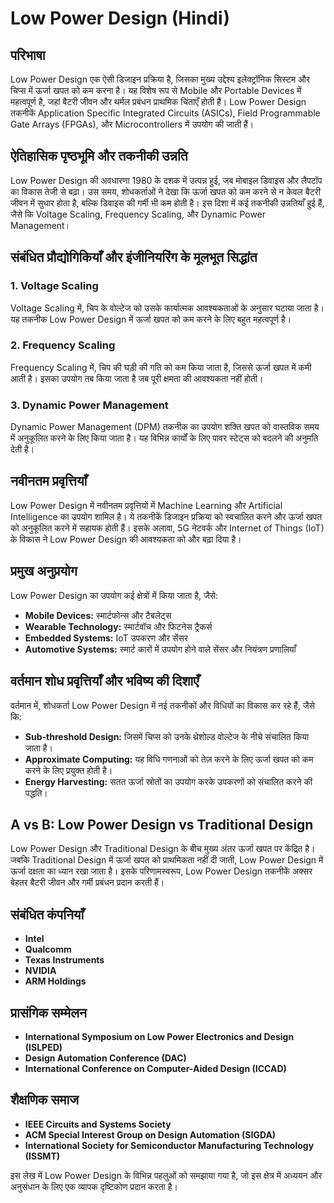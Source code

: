 # Low Power Design (Hindi)

## परिभाषा
Low Power Design एक ऐसी डिजाइन प्रक्रिया है, जिसका मुख्य उद्देश्य इलेक्ट्रॉनिक सिस्टम और चिप्स में ऊर्जा खपत को कम करना है। यह विशेष रूप से Mobile और Portable Devices में महत्वपूर्ण है, जहां बैटरी जीवन और थर्मल प्रबंधन प्राथमिक चिंताएँ होती हैं। Low Power Design तकनीकें Application Specific Integrated Circuits (ASICs), Field Programmable Gate Arrays (FPGAs), और Microcontrollers में उपयोग की जाती हैं।

## ऐतिहासिक पृष्ठभूमि और तकनीकी उन्नति
Low Power Design की अवधारणा 1980 के दशक में उत्पन्न हुई, जब मोबाइल डिवाइस और लैपटॉप का विकास तेजी से बढ़ा। उस समय, शोधकर्ताओं ने देखा कि ऊर्जा खपत को कम करने से न केवल बैटरी जीवन में सुधार होता है, बल्कि डिवाइस की गर्मी भी कम होती है। इस दिशा में कई तकनीकी उन्नतियाँ हुई हैं, जैसे कि Voltage Scaling, Frequency Scaling, और Dynamic Power Management।

## संबंधित प्रौद्योगिकियाँ और इंजीनियरिंग के मूलभूत सिद्धांत
### 1. Voltage Scaling
Voltage Scaling में, चिप के वोल्टेज को उसके कार्यात्मक आवश्यकताओं के अनुसार घटाया जाता है। यह तकनीक Low Power Design में ऊर्जा खपत को कम करने के लिए बहुत महत्वपूर्ण है।

### 2. Frequency Scaling
Frequency Scaling में, चिप की घड़ी की गति को कम किया जाता है, जिससे ऊर्जा खपत में कमी आती है। इसका उपयोग तब किया जाता है जब पूरी क्षमता की आवश्यकता नहीं होती।

### 3. Dynamic Power Management
Dynamic Power Management (DPM) तकनीक का उपयोग शक्ति खपत को वास्तविक समय में अनुकूलित करने के लिए किया जाता है। यह विभिन्न कार्यों के लिए पावर स्टेट्स को बदलने की अनुमति देती है।

## नवीनतम प्रवृत्तियाँ
Low Power Design में नवीनतम प्रवृत्तियों में Machine Learning और Artificial Intelligence का उपयोग शामिल है। ये तकनीकें डिजाइन प्रक्रिया को स्वचालित करने और ऊर्जा खपत को अनुकूलित करने में सहायक होती हैं। इसके अलावा, 5G नेटवर्क और Internet of Things (IoT) के विकास ने Low Power Design की आवश्यकता को और बढ़ा दिया है।

## प्रमुख अनुप्रयोग
Low Power Design का उपयोग कई क्षेत्रों में किया जाता है, जैसे:
- **Mobile Devices:** स्मार्टफोन्स और टैबलेट्स
- **Wearable Technology:** स्मार्टवॉच और फिटनेस ट्रैकर्स
- **Embedded Systems:** IoT उपकरण और सेंसर
- **Automotive Systems:** स्मार्ट कारों में उपयोग होने वाले सेंसर और नियंत्रण प्रणालियाँ

## वर्तमान शोध प्रवृत्तियाँ और भविष्य की दिशाएँ
वर्तमान में, शोधकर्ता Low Power Design में नई तकनीकों और विधियों का विकास कर रहे हैं, जैसे कि:
- **Sub-threshold Design:** जिसमें चिप्स को उनके थ्रेशोल्ड वोल्टेज के नीचे संचालित किया जाता है।
- **Approximate Computing:** यह विधि गणनाओं को तेज़ करने के लिए ऊर्जा खपत को कम करने के लिए प्रयुक्त होती है।
- **Energy Harvesting:** सतत ऊर्जा स्रोतों का उपयोग करके उपकरणों को संचालित करने की पद्धति।

## A vs B: Low Power Design vs Traditional Design
Low Power Design और Traditional Design के बीच मुख्य अंतर ऊर्जा खपत पर केंद्रित है। जबकि Traditional Design में ऊर्जा खपत को प्राथमिकता नहीं दी जाती, Low Power Design में ऊर्जा दक्षता का ध्यान रखा जाता है। इसके परिणामस्वरूप, Low Power Design तकनीकें अक्सर बेहतर बैटरी जीवन और गर्मी प्रबंधन प्रदान करती हैं।

## संबंधित कंपनियाँ
- **Intel**
- **Qualcomm**
- **Texas Instruments**
- **NVIDIA**
- **ARM Holdings**

## प्रासंगिक सम्मेलन
- **International Symposium on Low Power Electronics and Design (ISLPED)**
- **Design Automation Conference (DAC)**
- **International Conference on Computer-Aided Design (ICCAD)**

## शैक्षणिक समाज
- **IEEE Circuits and Systems Society**
- **ACM Special Interest Group on Design Automation (SIGDA)**
- **International Society for Semiconductor Manufacturing Technology (ISSMT)**

इस लेख में Low Power Design के विभिन्न पहलुओं को समझाया गया है, जो इस क्षेत्र में अध्ययन और अनुसंधान के लिए एक व्यापक दृष्टिकोण प्रदान करता है।